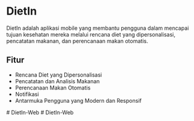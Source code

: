 # DietIn

DietIn adalah aplikasi mobile yang membantu pengguna dalam mencapai tujuan kesehatan mereka melalui rencana diet yang dipersonalisasi, pencatatan makanan, dan perencanaan makan otomatis.

## Fitur

- Rencana Diet yang Dipersonalisasi
- Pencatatan dan Analisis Makanan
- Perencanaan Makan Otomatis
- Notifikasi 
- Antarmuka Pengguna yang Modern dan Responsif

#   D i e t I n - W e b  
 #   D i e t I n - W e b  
 